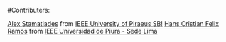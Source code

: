 #Contributers:

[Alex Stamatiades](https://www.facebook.com/alex.stamatiades) from [IEEE University of Piraeus SB!](https://www.facebook.com/IEEEUnipiSB/)
[Hans Cristian Felix Ramos](https://www.facebook.com/hans.fel) from [IEEE Universidad de Piura - Sede Lima](https://www.facebook.com/ieeeudeplima)
